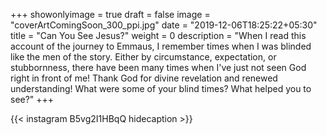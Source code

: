+++
showonlyimage = true
draft = false
image = "coverArtComingSoon_300_ppi.jpg"
date = "2019-12-06T18:25:22+05:30"
title = "Can You See Jesus?"
weight = 0
description = "When I read this account of the journey to Emmaus, I remember times when I was blinded like the men of the story. Either by circumstance, expectation, or stubbornness, there have been many times when I've just not seen God right in front of me! Thank God for divine revelation and renewed understanding! What were some of your blind times? What helped you to see?"
+++


{{< instagram B5vg2I1HBqQ hidecaption >}}
